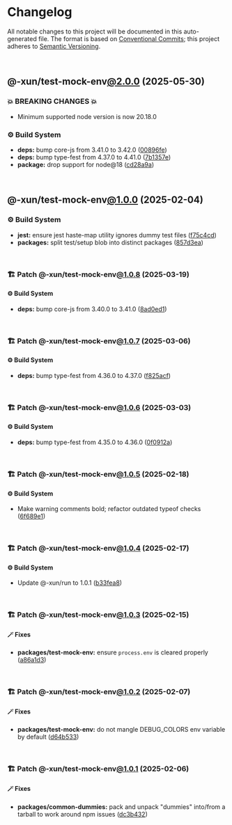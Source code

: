# Changelog

All notable changes to this project will be documented in this auto-generated
file. The format is based on [Conventional Commits][1];
this project adheres to [Semantic Versioning][2].

<br />

## @-xun/test-mock-env[@2.0.0][3] (2025-05-30)

### 💥 BREAKING CHANGES 💥

- Minimum supported node version is now 20.18.0

### ⚙️ Build System

- **deps:** bump core-js from 3.41.0 to 3.42.0 ([00896fe][4])
- **deps:** bump type-fest from 4.37.0 to 4.41.0 ([7b1357e][5])
- **package:** drop support for node\@18 ([cd28a9a][6])

<br />

## @-xun/test-mock-env[@1.0.0][7] (2025-02-04)

### ⚙️ Build System

- **jest:** ensure jest haste-map utility ignores dummy test files ([f75c4cd][8])
- **packages:** split test/setup blob into distinct packages ([857d3ea][9])

<br />

### 🏗️ Patch @-xun/test-mock-env[@1.0.8][10] (2025-03-19)

#### ⚙️ Build System

- **deps:** bump core-js from 3.40.0 to 3.41.0 ([8ad0ed1][11])

<br />

### 🏗️ Patch @-xun/test-mock-env[@1.0.7][12] (2025-03-06)

#### ⚙️ Build System

- **deps:** bump type-fest from 4.36.0 to 4.37.0 ([f825acf][13])

<br />

### 🏗️ Patch @-xun/test-mock-env[@1.0.6][14] (2025-03-03)

#### ⚙️ Build System

- **deps:** bump type-fest from 4.35.0 to 4.36.0 ([0f0912a][15])

<br />

### 🏗️ Patch @-xun/test-mock-env[@1.0.5][16] (2025-02-18)

#### ⚙️ Build System

- Make warning comments bold; refactor outdated typeof checks ([6f689e1][17])

<br />

### 🏗️ Patch @-xun/test-mock-env[@1.0.4][18] (2025-02-17)

#### ⚙️ Build System

- Update @-xun/run to 1.0.1 ([b33fea8][19])

<br />

### 🏗️ Patch @-xun/test-mock-env[@1.0.3][20] (2025-02-15)

#### 🪄 Fixes

- **packages/test-mock-env:** ensure `process.env` is cleared properly ([a86a1d3][21])

<br />

### 🏗️ Patch @-xun/test-mock-env[@1.0.2][22] (2025-02-07)

#### 🪄 Fixes

- **packages/test-mock-env:** do not mangle DEBUG\_COLORS env variable by default ([d64b533][23])

<br />

### 🏗️ Patch @-xun/test-mock-env[@1.0.1][24] (2025-02-06)

#### 🪄 Fixes

- **packages/common-dummies:** pack and unpack "dummies" into/from a tarball to work around npm issues ([dc3b432][25])

[1]: https://conventionalcommits.org
[2]: https://semver.org
[3]: https://github.com/Xunnamius/test-utils/compare/@-xun/test-mock-env@1.0.8...@-xun/test-mock-env@2.0.0
[4]: https://github.com/Xunnamius/test-utils/commit/00896fe678ea68a4088f95df3206221acd75844d
[5]: https://github.com/Xunnamius/test-utils/commit/7b1357e2545eee2d368871555a4f7030bfde9b72
[6]: https://github.com/Xunnamius/test-utils/commit/cd28a9a0a06981edb7d180139ceb629dc4313139
[7]: https://github.com/Xunnamius/test-utils/compare/857d3eac80084608a88cbc27476cbe23e155ce7d...@-xun/test-mock-env@1.0.0
[8]: https://github.com/Xunnamius/test-utils/commit/f75c4cd929f5d1720d466436ad2ee5c68cced170
[9]: https://github.com/Xunnamius/test-utils/commit/857d3eac80084608a88cbc27476cbe23e155ce7d
[10]: https://github.com/Xunnamius/test-utils/compare/@-xun/test-mock-env@1.0.7...@-xun/test-mock-env@1.0.8
[11]: https://github.com/Xunnamius/test-utils/commit/8ad0ed1615998c0b8c8764aeae26e3eccc2308a8
[12]: https://github.com/Xunnamius/test-utils/compare/@-xun/test-mock-env@1.0.6...@-xun/test-mock-env@1.0.7
[13]: https://github.com/Xunnamius/test-utils/commit/f825acf9c6cb0ebc01da5435ec4a165c2a4c3881
[14]: https://github.com/Xunnamius/test-utils/compare/@-xun/test-mock-env@1.0.5...@-xun/test-mock-env@1.0.6
[15]: https://github.com/Xunnamius/test-utils/commit/0f0912ad51d66dd5f51796cbf0c0ca12f8a97fb0
[16]: https://github.com/Xunnamius/test-utils/compare/@-xun/test-mock-env@1.0.4...@-xun/test-mock-env@1.0.5
[17]: https://github.com/Xunnamius/test-utils/commit/6f689e10efcbac51bda6c5db872d36185d578002
[18]: https://github.com/Xunnamius/test-utils/compare/@-xun/test-mock-env@1.0.3...@-xun/test-mock-env@1.0.4
[19]: https://github.com/Xunnamius/test-utils/commit/b33fea8db53369e4e821d273ed05fd0d4c91b749
[20]: https://github.com/Xunnamius/test-utils/compare/@-xun/test-mock-env@1.0.2...@-xun/test-mock-env@1.0.3
[21]: https://github.com/Xunnamius/test-utils/commit/a86a1d348cccc04562fca1cc8f7b15ce48d927da
[22]: https://github.com/Xunnamius/test-utils/compare/@-xun/test-mock-env@1.0.1...@-xun/test-mock-env@1.0.2
[23]: https://github.com/Xunnamius/test-utils/commit/d64b533f7386e4c6a3a5dea683b5648054b37b16
[24]: https://github.com/Xunnamius/test-utils/compare/@-xun/test-mock-env@1.0.0...@-xun/test-mock-env@1.0.1
[25]: https://github.com/Xunnamius/test-utils/commit/dc3b432f6d15898a8396cf56c73f03cafcecb7a9
